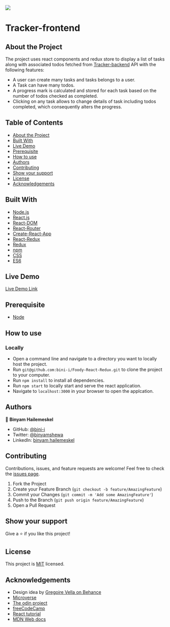 ![](https://img.shields.io/badge/Microverse-blueviolet)

# Tracker-frontend

## About the Project

The project uses react components and redux store to display a list of tasks along with associated todos fetched from [Tracker-backend](https://github.com/bini-i/Tracker-backend) API with the following features:

- A user can create many tasks and tasks belongs to a user.
- A Task can have many todos.
- A progress mark is calculated and stored for each task based on the number of todos checked as completed.
- Clicking on any task allows to change details of task including todos completed, which consequently alters the progress.

## Table of Contents

- [About the Project](#about-the-project)
- [Built With](#built-with)
- [Live Demo](#live-demo)
- [Prerequisite](#prerequisite)
- [How to use](#how-to-use)
- [Authors](#authors)
- [Contributing](#contributing)
- [Show your support](#show-your-support)
- [License](#license)
- [Acknowledgements](#acknowledgements)

## Built With

- [Node.js](https://nodejs.org/en/)
- [React.js](https://reactjs.org/)
- [React-DOM](https://reactjs.org/docs/react-dom.html)
- [React-Router]()
- [Create-React-App](https://github.com/facebook/create-react-app)
- [React-Redux]()
- [Redux](https://redux.js.org/)
- [npm](https://www.npmjs.com/)
- [CSS]()
- [ES6]()

## Live Demo

[Live Demo Link](https://tasks-trackers.herokuapp.com/)

## Prerequisite

- [Node](https://nodejs.org/)

## How to use

### Locally

- Open a command line and navigate to a directory you want to locally host the project.
- Run `git@github.com:bini-i/Foody-React-Redux.git` to clone the project to your computer.
- Run `npm install` to install all dependencies.
- Run `npm start` to locally start and serve the react application.
- Navigate to `localhost:3000` in your browser to open the applcation.

## Authors

👤 **Binyam Hailemeskel**

- GitHub: [@bini-i](https://github.com/bini-i)
- Twitter: [@binyamshewa](https://twitter.com/binyamshewa)
- LinkedIn: [binyam hailemeskel](https://www.linkedin.com/in/bini-i/)

## Contributing

Contributions, issues, and feature requests are welcome!
Feel free to check the [issues page](../../issues).

1. Fork the Project
2. Create your Feature Branch (`git checkout -b feature/AmazingFeature`)
3. Commit your Changes (`git commit -m 'Add some AmazingFeature'`)
4. Push to the Branch (`git push origin feature/AmazingFeature`)
5. Open a Pull Request

## Show your support

Give a ⭐️ if you like this project!

## License

This project is [MIT](./LICENSE) licensed.

## Acknowledgements

- Design idea by [ Gregoire Vella on Behance](https://www.behance.net/gregoirevella)
- [Microverse](https://www.microverse.org/)
- [The odin project](https://theodinproject.com)
- [freeCodeCamp](https://www.freecodecamp.org/learn/)
- [React tutorial](https://reactjs.org/tutorial/tutorial.html)
- [MDN Web docs](https://developer.mozilla.org/)
